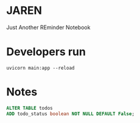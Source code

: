 # JAREN
Just Another REminder Notebook


# Developers run
```uvicorn main:app --reload```

# Notes

```sql
ALTER TABLE todos
ADD todo_status boolean NOT NULL DEFAULT False;
```